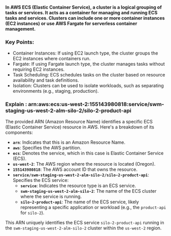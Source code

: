 #### In AWS ECS (Elastic Container Service), a cluster is a logical grouping of tasks or services. It acts as a container for managing and running ECS tasks and services. Clusters can include one or more container instances (EC2 instances) or use AWS Fargate for serverless container management.
### Key Points:
- Container Instances: If using EC2 launch type, the cluster groups the EC2 instances where containers run.
- Fargate: If using Fargate launch type, the cluster manages tasks without requiring EC2 instances.
- Task Scheduling: ECS schedules tasks on the cluster based on resource availability and task definitions.
- Isolation: Clusters can be used to isolate workloads, such as separating environments (e.g., staging, production).

### Explain : arn:aws:ecs:us-west-2:155143980818:service/swm-staging-us-west-2-alm-silo-2/silo-2-product-api
The provided ARN (Amazon Resource Name) identifies a specific ECS (Elastic Container Service) resource in AWS. Here's a breakdown of its components:

- **`arn`**: Indicates that this is an Amazon Resource Name.
- **`aws`**: Specifies the AWS partition.
- **`ecs`**: Denotes the service, which in this case is Elastic Container Service (ECS).
- **`us-west-2`**: The AWS region where the resource is located (Oregon).
- **`155143980818`**: The AWS account ID that owns the resource.
- **`service/swm-staging-us-west-2-alm-silo-2/silo-2-product-api`**: Specifies the ECS service:
  - **`service`**: Indicates the resource type is an ECS service.
  - **`swm-staging-us-west-2-alm-silo-2`**: The name of the ECS cluster where the service is running.
  - **`silo-2-product-api`**: The name of the ECS service, likely representing a specific application or workload (e.g., the `product-api` for `silo-2`).

This ARN uniquely identifies the ECS service `silo-2-product-api` running in the `swm-staging-us-west-2-alm-silo-2` cluster within the `us-west-2` region.
